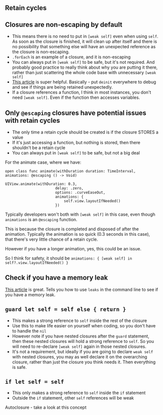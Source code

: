 ## Retain cycles

## Closures are non-escaping by default
* This means there is no need to put in `[weak self]` even when using `self`. As soon as the closure is finished, it will clean up after itself and there is no possibility that something else will have an unexpected reference as the closure is non-escaping.
* `.forEach` is an example of a closure, and it is non-escaping
* You can always put in `[weak self]` to be safe, but it's not required. And probably good practice to really think about why you are putting it there, rather than just scattering the whole code base with unnecessary `[weak self]`
*  [This article](https://www.avanderlee.com/swift/weak-self/) is super helpful. Basically - put `deinit` everywhere to debug and see if things are being retained unexpectedly. 
* If a closure references a function, I think in most instances, you don't need `[weak self]`. Even if the function then accesses variables.

## Only `@escaping` closures have potential issues with retain cycles
* The only time a retain cycle should be created is if the closure STORES a value
* If it's just accessing a function, but nothing is stored, then there shouldn't be a retain cycle
* You can always put in `[weak self]` to be safe, but not a big deal

For the animate case, where we have:
```
open class func animate(withDuration duration: TimeInterval, animations: @escaping () -> Void)

UIView.animate(withDuration: 0.3,
                       delay: .zero,
                       options: .curveEaseOut,
                       animations: {
                           self.view.layoutIfNeeded()
                       })
```
Typically developers won't both with `[weak self]` in this case, even though `animations` is an `@escaping` function. 

This is because the closure is completed and disposed of after the animation. Typically the animation is so quick (0.3 seconds in this case), that there's very little chance of a retain cycle.

However if you have a longer animation, yes, this could be an issue.

So I think for safety, it should be `animations: { [weak self] in self?.view.layoutIfNeeded() }`


## Check if you have a memory leak

 [This article](https://rderik.com/blog/using-xcode-s-visual-debugger-and-instruments-modules-to-prevent-memory-overuse/) is great. Tells you how to use `leaks` in the command line to see if you have a memory leak.

## `guard let self = self else { return }`
* This makes a strong reference to `self` inside the rest of the closure
* Use this to make life easier on yourself when coding, so you don't have to handle the `nil`
* However note if you have nested closures after the `guard` statement, then these nested closures will hold a strong reference to `self`. So you will need to re-declare `[weak self]` again in those nested closures.
* It's not a requirement, but ideally if you are going to declare `weak self` with nested closures, you may as well declare it on the overarching closure, rather than just the closure you think needs it. Then everything is safe.

## `if let self = self`
* This only makes a strong reference to `self` inside the `if` statement
* Outside the `if` statement, other `self` references will be weak

Autoclosure - take a look at this concept